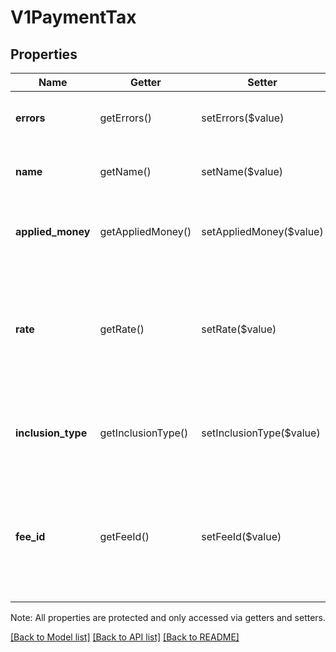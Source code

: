 # V1PaymentTax

## Properties
Name | Getter | Setter | Type | Description | Notes
------------ | ------------- | ------------- | ------------- | ------------- | -------------
**errors** | getErrors() | setErrors($value) | [**\SquareConnect\Model\Error[]**](Error.md) | Any errors that occurred during the request. | [optional] 
**name** | getName() | setName($value) | **string** | The merchant-defined name of the tax. | [optional] 
**applied_money** | getAppliedMoney() | setAppliedMoney($value) | [**\SquareConnect\Model\V1Money**](V1Money.md) | The amount of money that this tax adds to the payment. | [optional] 
**rate** | getRate() | setRate($value) | **string** | The rate of the tax, as a string representation of a decimal number. A value of 0.07 corresponds to a rate of 7%. | [optional] 
**inclusion_type** | getInclusionType() | setInclusionType($value) | **string** | Whether the tax is an ADDITIVE tax or an INCLUSIVE tax. | [optional] 
**fee_id** | getFeeId() | setFeeId($value) | **string** | The ID of the tax, if available. Taxes applied in older versions of Square Register might not have an ID. | [optional] 

Note: All properties are protected and only accessed via getters and setters.

[[Back to Model list]](../README.md#documentation-for-models) [[Back to API list]](../README.md#documentation-for-api-endpoints) [[Back to README]](../README.md)

